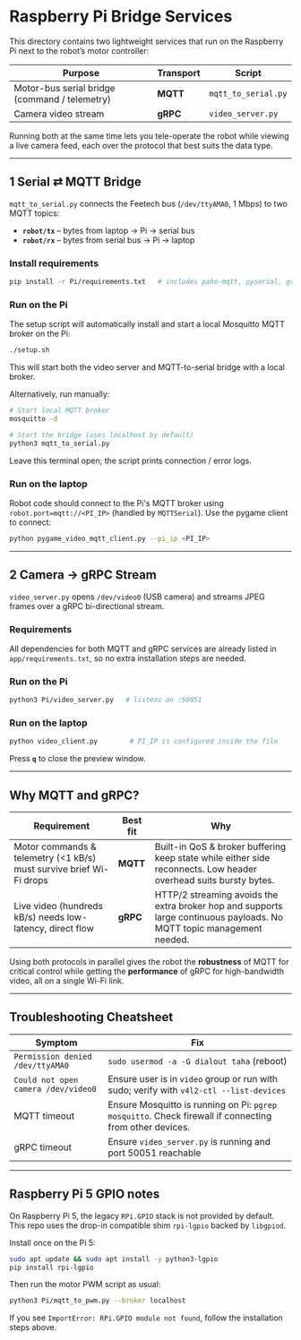 # Raspberry Pi Bridge Services

This directory contains two lightweight services that run on the Raspberry Pi next to the robot’s motor controller:

| Purpose | Transport | Script |
|---------|-----------|--------|
| Motor-bus serial bridge (command / telemetry) | **MQTT** | `mqtt_to_serial.py` |
| Camera video stream | **gRPC** | `video_server.py` |

Running both at the same time lets you tele-operate the robot while viewing a live camera feed, each over the protocol that best suits the data type.

---

## 1  Serial ⇄ MQTT Bridge

`mqtt_to_serial.py` connects the Feetech bus (`/dev/ttyAMA0`, 1 Mbps) to two MQTT topics:

* **`robot/tx`** – bytes from laptop → Pi → serial bus
* **`robot/rx`** – bytes from serial bus → Pi → laptop

### Install requirements
```bash
pip install -r Pi/requirements.txt   # includes paho-mqtt, pyserial, grpc, OpenCV, GPIO shim
```

### Run on the Pi
The setup script will automatically install and start a local Mosquitto MQTT broker on the Pi:
```bash
./setup.sh
```
This will start both the video server and MQTT-to-serial bridge with a local broker.

Alternatively, run manually:
```bash
# Start local MQTT broker
mosquitto -d

# Start the bridge (uses localhost by default)
python3 mqtt_to_serial.py
```
Leave this terminal open; the script prints connection / error logs.

### Run on the laptop
Robot code should connect to the Pi's MQTT broker using `robot.port=mqtt://<PI_IP>` (handled by `MQTTSerial`).
Use the pygame client to connect:
```bash
python pygame_video_mqtt_client.py --pi_ip <PI_IP>
```

---

## 2  Camera → gRPC Stream

`video_server.py` opens `/dev/video0` (USB camera) and streams JPEG frames over a gRPC bi-directional stream.

### Requirements
All dependencies for both MQTT and gRPC services are already listed in `app/requirements.txt`, so no extra installation steps are needed.

### Run on the Pi
```bash
python3 Pi/video_server.py   # listens on :50051
```

### Run on the laptop
```bash
python video_client.py        # PI_IP is configured inside the file
```
Press **`q`** to close the preview window.

---

## Why MQTT **and** gRPC?

| Requirement                       | Best fit | Why |
|-----------------------------------|----------|-----|
| Motor commands & telemetry (<1 kB/s) must survive brief Wi-Fi drops | **MQTT** | Built-in QoS & broker buffering keep state while either side reconnects. Low header overhead suits bursty bytes. |
| Live video (hundreds kB/s) needs low-latency, direct flow | **gRPC** | HTTP/2 streaming avoids the extra broker hop and supports large continuous payloads. No MQTT topic management needed. |

Using both protocols in parallel gives the robot the **robustness** of MQTT for critical control while getting the **performance** of gRPC for high-bandwidth video, all on a single Wi-Fi link.

---

## Troubleshooting Cheatsheet

| Symptom | Fix |
|---------|-----|
| `Permission denied /dev/ttyAMA0` | `sudo usermod -a -G dialout taha` (reboot) |
| `Could not open camera /dev/video0` | Ensure user is in `video` group or run with sudo; verify with `v4l2-ctl --list-devices` |
| MQTT timeout | Ensure Mosquitto is running on Pi: `pgrep mosquitto`. Check firewall if connecting from other devices. |
| gRPC timeout | Ensure `video_server.py` is running and port 50051 reachable |

---

## Raspberry Pi 5 GPIO notes

On Raspberry Pi 5, the legacy `RPi.GPIO` stack is not provided by default. This repo uses the drop-in compatible shim `rpi-lgpio` backed by `libgpiod`.

Install once on the Pi 5:

```bash
sudo apt update && sudo apt install -y python3-lgpio
pip install rpi-lgpio
```

Then run the motor PWM script as usual:

```bash
python3 Pi/mqtt_to_pwm.py --broker localhost
```

If you see `ImportError: RPi.GPIO module not found`, follow the installation steps above.
